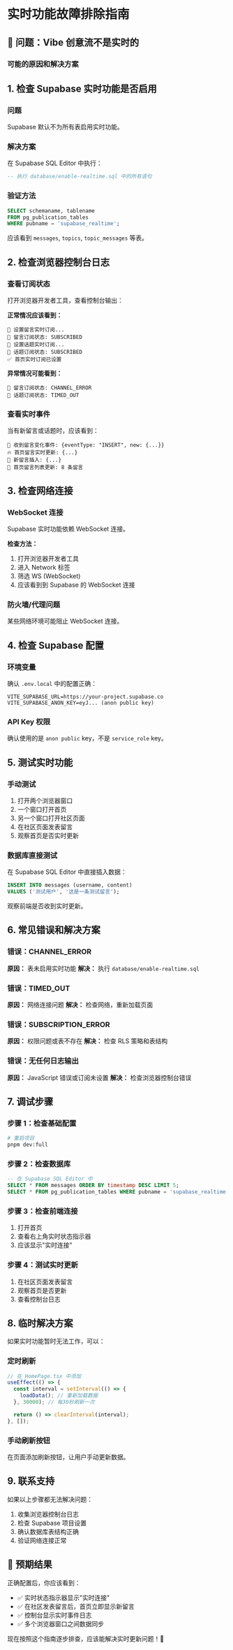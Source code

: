 # 实时功能故障排除指南

## 🚨 问题：Vibe 创意流不是实时的

### 可能的原因和解决方案

## 1. 检查 Supabase 实时功能是否启用

### 问题
Supabase 默认不为所有表启用实时功能。

### 解决方案
在 Supabase SQL Editor 中执行：
```sql
-- 执行 database/enable-realtime.sql 中的所有语句
```

### 验证方法
```sql
SELECT schemaname, tablename 
FROM pg_publication_tables 
WHERE pubname = 'supabase_realtime';
```
应该看到 `messages`, `topics`, `topic_messages` 等表。

## 2. 检查浏览器控制台日志

### 查看订阅状态
打开浏览器开发者工具，查看控制台输出：

**正常情况应该看到：**
```
🔗 设置留言实时订阅...
📡 留言订阅状态: SUBSCRIBED
🔗 设置话题实时订阅...
📡 话题订阅状态: SUBSCRIBED
✅ 首页实时订阅已设置
```

**异常情况可能看到：**
```
📡 留言订阅状态: CHANNEL_ERROR
📡 话题订阅状态: TIMED_OUT
```

### 查看实时事件
当有新留言或话题时，应该看到：
```
📨 收到留言变化事件: {eventType: "INSERT", new: {...}}
🔥 首页留言实时更新: {...}
📝 新留言插入: {...}
📝 首页留言列表更新: 8 条留言
```

## 3. 检查网络连接

### WebSocket 连接
Supabase 实时功能依赖 WebSocket 连接。

**检查方法：**
1. 打开浏览器开发者工具
2. 进入 Network 标签
3. 筛选 WS (WebSocket)
4. 应该看到到 Supabase 的 WebSocket 连接

### 防火墙/代理问题
某些网络环境可能阻止 WebSocket 连接。

## 4. 检查 Supabase 配置

### 环境变量
确认 `.env.local` 中的配置正确：
```env
VITE_SUPABASE_URL=https://your-project.supabase.co
VITE_SUPABASE_ANON_KEY=eyJ... (anon public key)
```

### API Key 权限
确认使用的是 `anon public` key，不是 `service_role` key。

## 5. 测试实时功能

### 手动测试
1. 打开两个浏览器窗口
2. 一个窗口打开首页
3. 另一个窗口打开社区页面
4. 在社区页面发表留言
5. 观察首页是否实时更新

### 数据库直接测试
在 Supabase SQL Editor 中直接插入数据：
```sql
INSERT INTO messages (username, content) 
VALUES ('测试用户', '这是一条测试留言');
```
观察前端是否收到实时更新。

## 6. 常见错误和解决方案

### 错误：CHANNEL_ERROR
**原因：** 表未启用实时功能
**解决：** 执行 `database/enable-realtime.sql`

### 错误：TIMED_OUT
**原因：** 网络连接问题
**解决：** 检查网络，重新加载页面

### 错误：SUBSCRIPTION_ERROR
**原因：** 权限问题或表不存在
**解决：** 检查 RLS 策略和表结构

### 错误：无任何日志输出
**原因：** JavaScript 错误或订阅未设置
**解决：** 检查浏览器控制台错误

## 7. 调试步骤

### 步骤 1：检查基础配置
```bash
# 重启项目
pnpm dev:full
```

### 步骤 2：检查数据库
```sql
-- 在 Supabase SQL Editor 中
SELECT * FROM messages ORDER BY timestamp DESC LIMIT 5;
SELECT * FROM pg_publication_tables WHERE pubname = 'supabase_realtime';
```

### 步骤 3：检查前端连接
1. 打开首页
2. 查看右上角实时状态指示器
3. 应该显示"实时连接"

### 步骤 4：测试实时更新
1. 在社区页面发表留言
2. 观察首页是否更新
3. 查看控制台日志

## 8. 临时解决方案

如果实时功能暂时无法工作，可以：

### 定时刷新
```typescript
// 在 HomePage.tsx 中添加
useEffect(() => {
  const interval = setInterval(() => {
    loadData(); // 重新加载数据
  }, 30000); // 每30秒刷新一次

  return () => clearInterval(interval);
}, []);
```

### 手动刷新按钮
在页面添加刷新按钮，让用户手动更新数据。

## 9. 联系支持

如果以上步骤都无法解决问题：

1. 收集浏览器控制台日志
2. 检查 Supabase 项目设置
3. 确认数据库表结构正确
4. 验证网络连接正常

## 🎯 预期结果

正确配置后，你应该看到：
- ✅ 实时状态指示器显示"实时连接"
- ✅ 在社区发表留言后，首页立即显示新留言
- ✅ 控制台显示实时事件日志
- ✅ 多个浏览器窗口之间数据同步

现在按照这个指南逐步排查，应该能解决实时更新问题！🚀